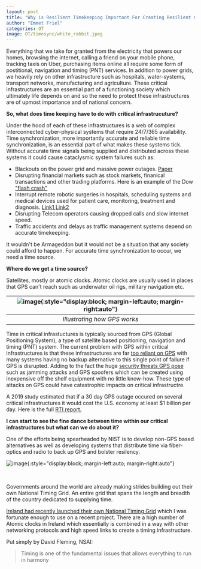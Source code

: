 ```yaml
---
layout: post
title: "Why is Resilient Timekeeping Important For Creating Resilient Critical Infrastructure?"
author: "Emmet Friel"
categories: OT
image: OT/timesync/white_rabbit.jpeg
---
```


Everything that we take for granted from the electricity that powers our homes, browsing the internet, calling a friend on your mobile phone, tracking taxis on Uber, purchasing items online all require some form of postitional, navigation and timing (PNT) services. In addition to power grids, we heavily rely on other infrastructure such as hospitals, water-systems, transport networks, manufacturing and agriculture. These critical infrastructures are an essential part of a functioning society which ultimately life depends on and so the need to protect these infrastructures are of upmost importance and of national concern.

**So, what does time keeping have to do with critical infrastrucuture?**

Under the hood of each of these infrastructures is a web of complex interconnected cyber-physical systems that require 24/7/365 availability. Time synchronization, more importantly accurate and reliable time synchronization, is an essential part of what makes these systems tick. Without accurate time signals being supplied and distributed across these systems it could cause cataclysmic system failures such as:
 
- Blackouts on the power grid and massive power outages. [Paper](https://www.mdpi.com/1996-1073/15/18/6799)
- Disrupting financial markets such as stock markets, finanical transactions and other trading platforms. Here is an example of the Dow ["flash crash"](https://radionavlab.ae.utexas.edu/images/stories/files/papers/summary_financial_sector_implications.pdf)
- Interrupt remote robotic surgeries in hospitals, scheduling systems and medical devices used for patient care, monitoring, treatment and diagnosis. [Link1](https://timemachinescorp.com/2018/01/17/time-synchronization-crucial-healthcare-industry/),[Link2](https://safran-navigation-timing.com/synchronized-time-improves-healthcare/)  
- Disrupting Telecom operators causing dropped calls and slow internet speed.
- Traffic accidents and delays as traffic management systems depend on accurate timekeeping.

It wouldn't be Armageddon but it would not be a situation that any society could afford to happen.
For accurate time synchronization to occur, we need a time source.

**Where do we get a time source?**

Satellites, mostly or atomic clocks. 
Atomic clocks are usually used in places that GPS can't reach such as underwater oil rigs, military navigation etc. <br>

| ![image]({{site.github.url}}/assets/img/OT/timesync/gps.jpg){:style="display:block; margin-left:auto; margin-right:auto"} |
|:--:|
| *Illustrating how GPS works*|


Time in critical infrastuctures is typically sourced from GPS (Global Positioning System), a type of satellite based positioning, navigation and timing (PNT) system. The current problem with GPS within critical infrastructures is that these infrastructures are far [too reliant on GPS](https://wsts.atis.org/wp-content/uploads/2022/05/01-James-Platt.Over-Reliance-on-the-GPS-System-.pdf) with many systems having no backup alternative to this single point of failure if GPS is disrupted. Adding to the fact the huge [security threats GPS pose](https://www.securitymagazine.com/blogs/14-security-blog/post/98179-global-navigation-in-cyberspace-gps-and-threats-to-national-defense) such as jamming attacks and GPS spoofers which can be created using inexpensive off the shelf equipment with no little know-how. These type of attacks on GPS could have catastrophic impacts on critical infrastructre. 

A 2019 study estimated that if a 30 day GPS outage occured on several critical infrastructures it would cost the U.S. economy at least $1 billion per day. Here is the full [RTI report.](https://www.rti.org/news/new-report-reveals-economic-benefits-private-sector-use-gps) 

**I can start to see the fine dance between time within our critical infrastructures but what can we do about it?**

One of the efforts being spearheaded by NIST is to develop non-GPS based alternatives as well as developing systems that distribute time via fiber-optics and radio to back up GPS and bolster resilency.

![image]({{site.github.url}}/assets/img/OT/timesync/gps_meme.png){:style="display:block; margin-left:auto; margin-right:auto"}

<br>

Governments around the world are already making strides building out their own National Timing Grid. An entire grid that spans the length and breadth of the country dedicated to supplying time.

[Ireland had recently launched their own National Timing Grid](https://www.rte.ie/news/business/2023/0919/1406003-irelands-first-ever-national-timing-grid-launches/) which I was fortunate enough to use on a recent project. There are a high number of Atomic clocks in Ireland which essentially is combined in a way with other networking protocols and high speed links to create a timing infrastructure.

Put simply by David Fleming, NSAI:

> Timing is one of the fundamental issues that allows everything to run in harmony

<br>




